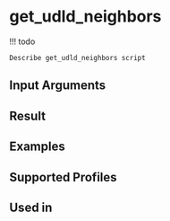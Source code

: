 

# get_udld_neighbors

<!-- prettier-ignore -->
!!! todo

    Describe get_udld_neighbors script

Input Arguments
---------------

Result
------

Examples
--------

Supported Profiles
------------------

Used in
-------
